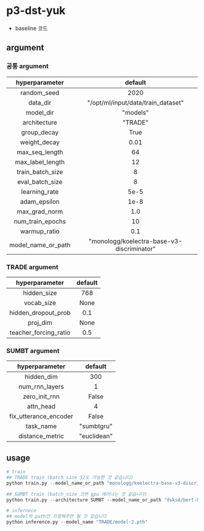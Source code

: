 # p3-dst-yuk
- baseline 코드

## argument

### 공통 argument

hyperparameter|default| 
|:---:|:---:|
|random_seed|2020|
|data_dir|"/opt/ml/input/data/train_dataset"|
|model_dir|"models"|
|architecture|"TRADE"|
|group_decay|True|
|weight_decay|0.01|
|max_seq_length|64|
|max_label_length|12|
|train_batch_size|8|
|eval_batch_size|8|
|learning_rate|5e-5|
|adam_epsilon|1e-8|
|max_grad_norm|1.0|
|num_train_epochs|10|
|warmup_ratio|0.1|
|model_name_or_path|"monologg/koelectra-base-v3-discriminator"|

### TRADE argument

hyperparameter|default| 
|:---:|:---:|
|hidden_size|768|
|vocab_size|None|
|hidden_dropout_prob|0.1|
|proj_dim|None|
|teacher_forcing_ratio|0.5|

### SUMBT argument

hyperparameter|default|
|:---:|:---:|
|hidden_dim|300|
|num_rnn_layers|1|
|zero_init_rnn|False|
|attn_head|4|
|fix_utterance_encoder|False|
|task_name|"sumbtgru"|
|distance_metric|"euclidean"|

## usage
```python
# train
## TRADE train (batch_size 32도 가능한 것 같습니다)
python train.py --model_name_or_path "monologg/koelectra-base-v3-discriminator"

## SUMBT train (batch_size 크면 gpu 에러나는 것 같습니다)
python train.py --architecture SUMBT --model_name_or_path "dsksd/bert-ko-small-minimal"

# infernece
## model의 path만 지정해주면 될 것 같습니다
python inference.py --model_name "TRADE/model-2.pth"

```
